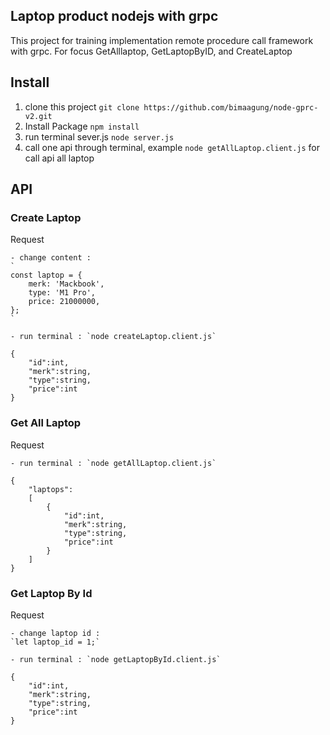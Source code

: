 ## Laptop product nodejs with grpc

This project for training implementation remote procedure call framework with grpc. For focus GetAlllaptop, GetLaptopByID, and CreateLaptop

## Install

1. clone this project `git clone https://github.com/bimaagung/node-gprc-v2.git`
2. Install Package `npm install`
3. run terminal sever.js `node server.js`
4. call one api through terminal, example `node getAllLaptop.client.js` for call api all laptop

## API

### Create Laptop

Request

    - change content :
    `
    const laptop = {
        merk: 'Mackbook',
        type: 'M1 Pro',
        price: 21000000,
    };
    `

    - run terminal : `node createLaptop.client.js`

```
{
    "id":int,
    "merk":string,
    "type":string,
    "price":int
}
```

### Get All Laptop

Request

    - run terminal : `node getAllLaptop.client.js`

```
{
    "laptops":
    [
        {
            "id":int,
            "merk":string,
            "type":string,
            "price":int
        }
    ]
}
```

### Get Laptop By Id

Request

    - change laptop id :
    `let laptop_id = 1;`

    - run terminal : `node getLaptopById.client.js`

```
{
    "id":int,
    "merk":string,
    "type":string,
    "price":int
}
```

